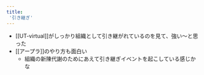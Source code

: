```yaml
---
title:
 '引き継ぎ'
---
```


- [[UT-virtual]]がしっかり組織として引き継がれているのを見て、強い〜と思った
- [[アープラ]]のやり方も面白い
    - 組織の新陳代謝のためにあえて引き継ぎイベントを起こしている感じかな
